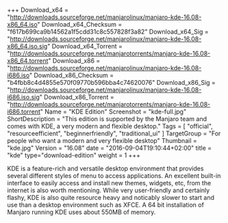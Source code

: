 +++
Download_x64 = "http://downloads.sourceforge.net/manjarolinux/manjaro-kde-16.08-x86_64.iso"
Download_x64_Checksum = "f617b699ca9b14562a1f5cdd31c8c557828f3a82"
Download_x64_Sig = "http://downloads.sourceforge.net/manjarolinux/manjaro-kde-16.08-x86_64.iso.sig"
Download_x64_Torrent = "http://downloads.sourceforge.net/manjarotorrents/manjaro-kde-16.08-x86_64.torrent"
Download_x86 = "http://downloads.sourceforge.net/manjarolinux/manjaro-kde-16.08-i686.iso"
Download_x86_Checksum = "b4fbb8c4d4855e570f09770b596bba4c74620076"
Download_x86_Sig = "http://downloads.sourceforge.net/manjarolinux/manjaro-kde-16.08-i686.iso.sig"
Download_x86_Torrent = "http://downloads.sourceforge.net/manjarotorrents/manjaro-kde-16.08-i686.torrent"
Name = "KDE Edition"
Screenshot = "kde-full.jpg"
ShortDescription = "This edition is supported by the Manjaro team and comes with KDE, a very modern and flexible desktop."
Tags = [ "official", "resourceefficient", "beginnerfriendly", "traditional_ui" ]
TargetGroup = "For people who want a modern and very flexible desktop"
Thumbnail = "kde.jpg"
Version = "16.08"
date = "2016-09-04T19:10:44+02:00"
title = "kde"
type="download-edition"
weight = 1
+++

KDE is a feature-rich and versatile desktop environment that provides several different styles of menu to access applications. An excellent built-in interface to easily access and install new themes, widgets, etc, from the internet is also worth mentioning. While very user-friendly and certainly flashy, KDE is also quite resource heavy and noticably slower to start and use than a desktop environment such as XFCE. A 64 bit installation of Manjaro running KDE uses about 550MB of memory.
